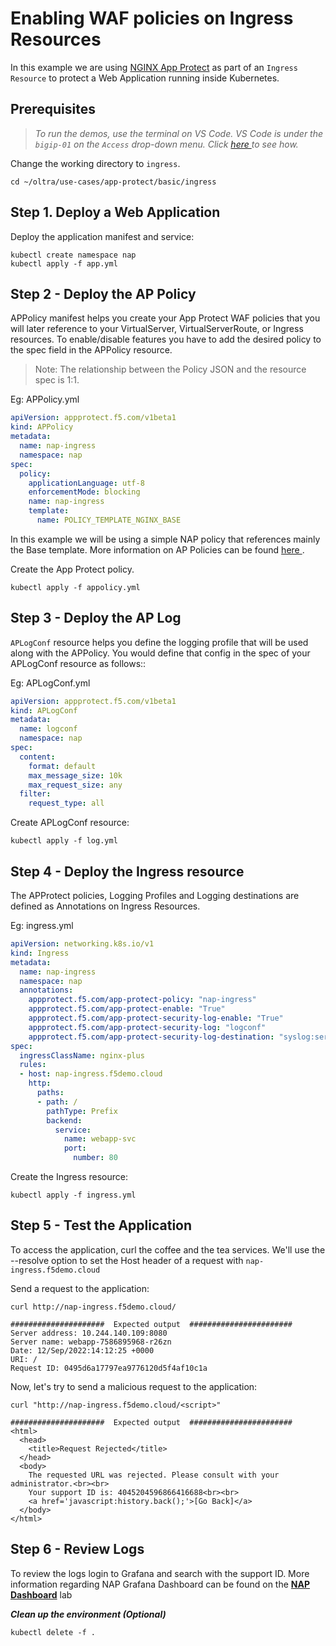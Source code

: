 # Enabling WAF policies on Ingress Resources

In this example we are using [NGINX App Protect](https://www.nginx.com/products/nginx-app-protect/) as part of an `Ingress Resource` to protect a Web Application running inside Kubernetes.

## Prerequisites

> *To run the demos, use the terminal on VS Code. VS Code is under the `bigip-01` on the `Access` drop-down menu. Click <a href="https://raw.githubusercontent.com/F5EMEA/oltra/main/vscode.png"> here </a> to see how.*

Change the working directory to `ingress`.
```
cd ~/oltra/use-cases/app-protect/basic/ingress
```

## Step 1. Deploy a Web Application

Deploy the application manifest and service:
```
kubectl create namespace nap
kubectl apply -f app.yml
```

## Step 2 - Deploy the AP Policy
APPolicy manifest helps you create your App Protect WAF policies that you will later reference to your VirtualServer, VirtualServerRoute, or Ingress resources. To enable/disable features you have to add the desired policy to the spec field in the APPolicy resource.

> Note: The relationship between the Policy JSON and the resource spec is 1:1.

Eg: APPolicy.yml
```yml
apiVersion: appprotect.f5.com/v1beta1
kind: APPolicy
metadata:
  name: nap-ingress
  namespace: nap
spec:
  policy:
    applicationLanguage: utf-8
    enforcementMode: blocking
    name: nap-ingress
    template:
      name: POLICY_TEMPLATE_NGINX_BASE
```
In this example we will be using a simple NAP policy that references mainly the Base template. More information on AP Policies can be found <a href="https://docs.nginx.com/nginx-app-protect/configuration-guide/configuration/#policy-configuration-overview"> here </a>. 

Create the App Protect policy.
```
kubectl apply -f appolicy.yml
```

## Step 3 - Deploy the AP Log
`APLogConf` resource helps you define the logging profile that will be used along with the APPolicy. You would define that config in the spec of your APLogConf resource as follows::

Eg: APLogConf.yml
```yml
apiVersion: appprotect.f5.com/v1beta1
kind: APLogConf
metadata:
  name: logconf
  namespace: nap
spec:
  content:
    format: default
    max_message_size: 10k
    max_request_size: any
  filter:
    request_type: all
```

Create APLogConf resource:
```
kubectl apply -f log.yml
```

## Step 4 - Deploy the Ingress resource
The APProtect policies, Logging Profiles and Logging destinations are defined as Annotations on Ingress Resources.

Eg: ingress.yml
```yml
apiVersion: networking.k8s.io/v1
kind: Ingress
metadata:
  name: nap-ingress
  namespace: nap
  annotations:
    appprotect.f5.com/app-protect-policy: "nap-ingress"
    appprotect.f5.com/app-protect-enable: "True"
    appprotect.f5.com/app-protect-security-log-enable: "True"
    appprotect.f5.com/app-protect-security-log: "logconf"
    appprotect.f5.com/app-protect-security-log-destination: "syslog:server=10.1.1.7:515"
spec:
  ingressClassName: nginx-plus
  rules:
  - host: nap-ingress.f5demo.cloud
    http:
      paths:
      - path: /
        pathType: Prefix
        backend:
          service:
            name: webapp-svc
            port:
              number: 80
```      

Create the Ingress resource:
```
kubectl apply -f ingress.yml
```

## Step 5 - Test the Application

To access the application, curl the coffee and the tea services. We'll use the --resolve option to set the Host header of a request with `nap-ingress.f5demo.cloud`

Send a request to the application:
```
curl http://nap-ingress.f5demo.cloud/

#####################  Expected output  #######################
Server address: 10.244.140.109:8080
Server name: webapp-7586895968-r26zn
Date: 12/Sep/2022:14:12:25 +0000
URI: /
Request ID: 0495d6a17797ea9776120d5f4af10c1a
```

Now, let's try to send a malicious request to the application:
```
curl "http://nap-ingress.f5demo.cloud/<script>"

#####################  Expected output  #######################
<html>
  <head>
    <title>Request Rejected</title>
  </head>
  <body>
    The requested URL was rejected. Please consult with your administrator.<br><br>
    Your support ID is: 4045204596866416688<br><br>
    <a href='javascript:history.back();'>[Go Back]</a>
  </body>
</html>
```

## Step 6 - Review Logs

To review the logs login to Grafana and search with the support ID. More information regarding NAP Grafana Dashboard can be found on the [**NAP Dashboard**](https://github.com/F5EMEA/oltra/tree/main/use-cases/app-protect/monitoring) lab


***Clean up the environment (Optional)***
```
kubectl delete -f .
```
